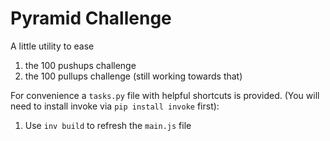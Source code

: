 # Pyramid Challenge
A little utility to ease
1. the 100 pushups challenge
1. the 100 pullups challenge (still working towards that)


For convenience a `tasks.py` file with helpful shortcuts is provided. (You will need to install invoke via `pip install invoke` first):
1. Use `inv build` to refresh the `main.js` file
